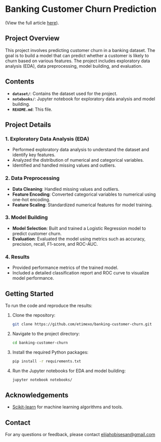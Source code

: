 # Banking Customer Churn Prediction
(View the full article [here](https://medium.com/@elijahobisesan01/predicting-bank-customer-churn-a-comprehensive-guide-52b2627405a4)).

## Project Overview

This project involves predicting customer churn in a banking dataset. The goal is to build a model that can predict whether a customer is likely to churn based on various features. The project includes exploratory data analysis (EDA), data preprocessing, model building, and evaluation.

## Contents

- **`dataset/`**: Contains the dataset used for the project.
- **`notebooks/`**: Jupyter notebook for exploratory data analysis and model building.
- **`README.md`**: This file.

## Project Details

### 1. Exploratory Data Analysis (EDA)

- Performed exploratory data analysis to understand the dataset and identify key features.
- Analyzed the distribution of numerical and categorical variables.
- Identified and handled missing values and outliers.

### 2. Data Preprocessing

- **Data Cleaning**: Handled missing values and outliers.
- **Feature Encoding**: Converted categorical variables to numerical using one-hot encoding.
- **Feature Scaling**: Standardized numerical features for model training.

### 3. Model Building

- **Model Selection**: Built and trained a Logistic Regression model to predict customer churn.
- **Evaluation**: Evaluated the model using metrics such as accuracy, precision, recall, F1-score, and ROC-AUC.

### 4. Results

- Provided performance metrics of the trained model.
- Included a detailed classification report and ROC curve to visualize model performance.

## Getting Started

To run the code and reproduce the results:

1. Clone the repository:
    ```bash
    git clone https://github.com/etimexo/banking-customer-churn.git
    ```

2. Navigate to the project directory:
    ```bash
    cd banking-customer-churn
    ```

3. Install the required Python packages:
    ```bash
    pip install -r requirements.txt
    ```

4. Run the Jupyter notebooks for EDA and model building:
    ```bash
    jupyter notebook notebooks/
    ```
    
## Acknowledgements
- [Scikit-learn](https://scikit-learn.org/) for machine learning algorithms and tools.

## Contact

For any questions or feedback, please contact elijahobisesan@gmail.com

